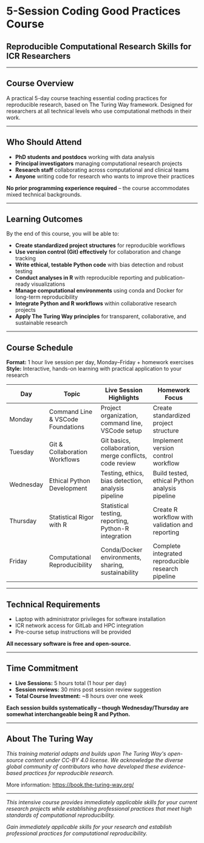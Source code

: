 # 5-Session Coding Good Practices Course
## Reproducible Computational Research Skills for ICR Researchers

---

## **Course Overview**

A practical 5-day course teaching essential coding practices for reproducible research, based on The Turing Way framework. Designed for researchers at all technical levels who use computational methods in their work.

---

## **Who Should Attend**

- **PhD students and postdocs** working with data analysis
- **Principal investigators** managing computational research projects  
- **Research staff** collaborating across computational and clinical teams
- **Anyone** writing code for research who wants to improve their practices

**No prior programming experience required** – the course accommodates mixed technical backgrounds.

---

## **Learning Outcomes**

By the end of this course, you will be able to:

- **Create standardized project structures** for reproducible workflows
- **Use version control (Git) effectively** for collaboration and change tracking
- **Write ethical, testable Python code** with bias detection and robust testing
- **Conduct analyses in R** with reproducible reporting and publication-ready visualizations
- **Manage computational environments** using conda and Docker for long-term reproducibility
- **Integrate Python and R workflows** within collaborative research projects
- **Apply The Turing Way principles** for transparent, collaborative, and sustainable research

---

## **Course Schedule**


**Format:** 1 hour live session per day, Monday–Friday + homework exercises  
**Style:** Interactive, hands-on learning with practical application to your research

| Day      | Topic                                 | Live Session Highlights                                 | Homework Focus                                      |
|----------|---------------------------------------|--------------------------------------------------------|-----------------------------------------------------|
| Monday   | Command Line & VSCode Foundations     | Project organization, command line, VSCode setup        | Create standardized project structure               |
| Tuesday  | Git & Collaboration Workflows         | Git basics, collaboration, merge conflicts, code review | Implement version control workflow                  |
| Wednesday| Ethical Python Development            | Testing, ethics, bias detection, analysis pipeline      | Build tested, ethical Python analysis pipeline      |
| Thursday | Statistical Rigor with R              | Statistical testing, reporting, Python-R integration    | Create R workflow with validation and reporting     |
| Friday   | Computational Reproducibility         | Conda/Docker environments, sharing, sustainability      | Complete integrated reproducible research pipeline  |

---

## **Technical Requirements**

- Laptop with administrator privileges for software installation
- ICR network access for GitLab and HPC integration
- Pre-course setup instructions will be provided

**All necessary software is free and open-source.**

---

## **Time Commitment**


- **Live Sessions:** 5 hours total (1 hour per day)
- **Session reviews:** 30 mins post session review suggestion
- **Total Course Investment:** ~8 hours over one week

**Each session builds systematically – though Wednesday/Thursday are somewhat interchangeable being R and Python.**

---

## **About The Turing Way**

*This training material adapts and builds upon The Turing Way's open-source content under CC-BY 4.0 license. We acknowledge the diverse global community of contributors who have developed these evidence-based practices for reproducible research.*

More information: https://book.the-turing-way.org/

---

*This intensive course provides immediately applicable skills for your current research projects while establishing professional practices that meet high standards of computational reproducibility.*

*Gain immediately applicable skills for your research and establish professional practices for computational reproducibility.*